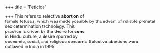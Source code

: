 +++
title = "Feticide"

+++
This refers to selective **abortion** of  
female fetuses, which was made possible by the advent of reliable prenatal  
sex determination technology. This  
practice is driven by the desire for **sons**  
in Hindu culture, a desire spurred by  
economic, social, and religious concerns. Selective abortions were outlawed in India in 1995.